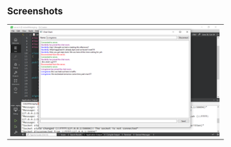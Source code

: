 ## Screenshots
<table>
  <tr>
    <td style="padding-right: 10px;"><img src="https://github.com/stackbilly/qt-chat-client/blob/main/application_screenshot.png" alt="Screenshot 1"></td>
  </tr>
</table>
